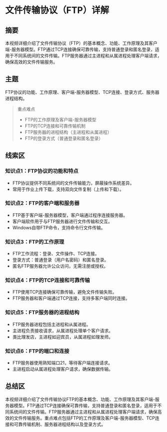 # 文件传输协议（FTP）详解

## 摘要
本视频详细介绍了文件传输协议（FTP）的基本概念、功能、工作原理及其客户端-服务器模型。FTP通过TCP连接确保可靠传输，支持普通登录和匿名登录，适用于不同系统间的文件传输。FTP服务器通过主进程和从属进程处理客户端请求，确保高效的文件传输服务。

## 主题
FTP协议的功能、工作原理、客户端-服务器模型、TCP连接、登录方式、服务器进程结构。

> 重点难点
>
> - FTP的工作原理及客户端-服务器模型
> - FTP的TCP连接和可靠传输机制
> - FTP服务器的进程结构（主进程和从属进程）
> - FTP的登录方式（普通登录和匿名登录）

## 线索区

### 知识点1：FTP协议的功能和特点
- FTP协议提供不同系统间的文件传输能力，屏蔽操作系统差异。
- 常用于作业上传下载，支持双向文件复制（上传和下载）。

### 知识点2：FTP的客户端和服务器
- FTP基于客户端-服务器模型，客户端通过程序连接服务器。
- 客户端软件用于与FTP服务器进行文件传输和交互。
- Windows自带FTP命令，支持命令行文件传输。

### 知识点3：FTP的工作原理
- FTP工作流程：登录、文件操作、TCP连接。
- 登录方式：普通登录（用户名密码）和匿名登录。
- 匿名FTP服务器允许公众访问，无需注册或授权。

### 知识点4：FTP的TCP连接和可靠传输
- FTP使用TCP连接确保可靠传输，避免文件传输失败。
- FTP服务器和客户端通过TCP连接，支持多客户端同时连接。

### 知识点5：FTP服务器的进程结构
- FTP服务器进程包括主进程和从属进程。
- 主进程负责接收请求，从属进程处理单个客户请求。
- 类比理发店，主进程如迎宾员，从属进程如理发师。

### 知识点6：FTP的端口和连接
- FTP服务器使用熟知端口21，等待客户端连接请求。
- 主进程启动从属进程处理客户请求，确保数据传输。

## 总结区
本视频详细介绍了文件传输协议FTP的基本概念、功能、工作原理及其客户端-服务器模型。FTP通过TCP连接确保可靠传输，支持普通登录和匿名登录，适用于不同系统间的文件传输。FTP服务器通过主进程和从属进程处理客户端请求，确保高效的文件传输服务。重点难点包括FTP的工作原理及客户端-服务器模型、TCP连接和可靠传输机制、服务器进程结构以及登录方式。